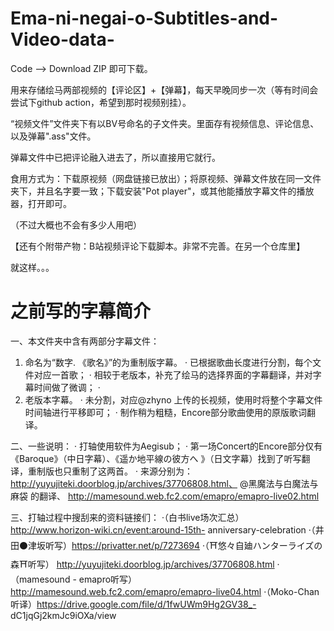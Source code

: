 # Ema-ni-negai-o-Subtitles-and-Video-data-

Code --> Download ZIP 即可下载。

用来存储绘马两部视频的【评论区】+【弹幕】，每天早晚同步一次（等有时间会尝试下github action，希望到那时视频别挂）。

“视频文件”文件夹下有以BV号命名的子文件夹。里面存有视频信息、评论信息、以及弹幕".ass"文件。

弹幕文件中已把评论融入进去了，所以直接用它就行。

食用方式为：下载原视频（网盘链接已放出）；将原视频、弹幕文件放在同一文件夹下，并且名字要一致；下载安装"Pot player"，或其他能播放字幕文件的播放器，打开即可。

（不过大概也不会有多少人用吧）

【还有个附带产物：B站视频评论下载脚本。非常不完善。在另一个仓库里】

就这样。。。



# 之前写的字幕简介



一、本文件夹中含有两部分字幕文件：
1. 命名为“数字. 《歌名》”的为重制版字幕。
	· 已根据歌曲长度进行分割，每个文件对应一首歌；
	· 相较于老版本，补充了绘马的选择界面的字幕翻译，并对字幕时间做了微调；
	· 
2. 老版本字幕。
	· 未分割，对应@zhyno 上传的长视频，使用时将整个字幕文件时间轴进行平移即可；
	· 制作稍为粗糙，Encore部分歌曲使用的原版歌词翻译。

二、一些说明：
	· 打轴使用软件为Aegisub；
	· 第一场Concert的Encore部分仅有《Baroque》（中日字幕）、《遥か地平線の彼方へ	》（日文字幕）找到了听写翻译，重制版也只重制了这两首。
	· 来源分别为：http://yuyujiteki.doorblog.jp/archives/37706808.html、
	                      @黑魔法与白魔法与麻袋 的翻译、                           		      http://mamesound.web.fc2.com/emapro/emapro-live02.html
	

三、打轴过程中搜刮来的资料链接们：
	·（白书live场次汇总）http://www.horizon-wiki.cn/event:around-15th-	anniversary-celebration
	·（井田⚫津坂听写）https://privatter.net/p/7273694
	·（⛩悠々自廸ハンターライズの森⛩听写）
	http://yuyujiteki.doorblog.jp/archives/37706808.html
	·（mamesound - emapro听写）		http://mamesound.web.fc2.com/emapro/emapro-live04.html
	·（Moko-Chan 听译）https://drive.google.com/file/d/1fwUWm9Hg2GV38_-			dC1jqGj2kmJc9iOXa/view





